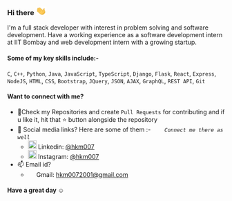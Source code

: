 ### Hi there <img src="https://github.com/hkm007/hkm007/blob/master/Assets/Hi.gif" height ="20px"  width="25px">

I'm a full stack developer with interest in problem solving and software development. Have a working experience as a software development intern at IIT Bombay and web development intern with a growing startup.

#### Some of my key skills include:- 

`C`, `C++`, `Python`, `Java`, `JavaScript`, `TypeScript`, `Django`, `Flask`, `React`, `Express`, `NodeJS`, `HTML`, `CSS`, `Bootstrap`, `JQuery`, `JSON`, `AJAX`, `GraphQL`, `REST API`, `Git`

#### Want to connect with me?
- 📓Check my Repositories and create `Pull Requests` for contributing and if u like it, hit that ⭐ button alongside the repository
- 📱 Social media links? Here are some of them :-  &emsp;&emsp;*`Connect me there as well`*
  - <img src="https://img.icons8.com/color/50/000000/linkedin.png" height = "20" width = "20"/> Linkedin: [@hkm007](https://www.linkedin.com/in/himanshu-mishra-249785188/)
  - <img src="https://img.icons8.com/fluent/48/000000/instagram-new.png" height = "20" width = "20"/> Instagram: [@hkm007](https://www.instagram.com/_hkm007_/)
- 📫 Email id?
  - <img src="https://img.icons8.com/color/48/000000/gmail.png"  height = "15" width = "16"/> Gmail: [hkm0072001@gmail.com](hkm0072001@gmail.com)

#### Have a great day ☺️

